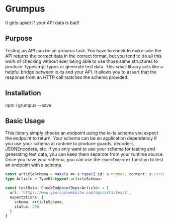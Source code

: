 # Grumpus

It gets upset if your API data is bad!

## Purpose

Testing an API can be an arduous task. You have to check to make sure the API returns
the correct data in the correct format, but you tend to do all this work of checking
without ever being able to use those same structures to produce Typescript types or
generate test data. This small library acts like a helpful bridge between io-ts and
your API. It allows you to assert that the response from an HTTP call matches the
schema provided.

## Installation

npm i grumpus --save

## Basic Usage

This library simply checks an endpoint using the io-ts schema you expect the endpoint
to return. Your schema can be an application dependency if you use your schema at
runtime to produce guards, decoders, JSONEncoders, etc. If you only want to use
your schema for testing and generating test data, you can keep them separate from
your runtime source. Once you have your schema, you can use the `checkEndpoint`
function to test an endpoint with a schema. 

```typescript 
const articleSchema = make(s => s.type({ id: s.number, content: s.string }))
type Article = TypeOf<typeof articleSchema>

const testData: CheckEndpointDeps<Article> = {
  url: 'https://www.yourcoolwebsite.com/api/articles/1',
  expectations: {
    schema: articleSchema,
    status: 200
  }
}
```

